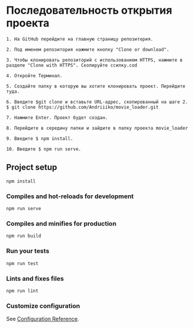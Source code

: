 # Последовательность открытия проекта

```
1. На GitHub перейдите на главную страницу репозитория.
```
```
2. Под именем репозитория нажмите кнопку "Clone or download".
``` 
```
3. Чтобы клонировать репозиторий с использованием HTTPS, нажмите в разделе "Clone with HTTPS". Скопируйте ссилку.cod
``` 
```
4. Откройте Терминал.
``` 
```
5. Создайте папку в которую вы хотите клонировать проект. Перейдите туда.
```  
```
6. Введите $git clone и вставьте URL-адрес, скопированный на шаге 2.
$ git clone https://github.com/Andriiiko/movie_loader.git
``` 
```
7. Нажмите Enter. Проект будет создан.
``` 
```
8. Перейдите в середину папки и зайдите в папку проекта movie_loader
```
```
9. Введите $ npm install.
``` 
```
10. Введите $ npm run serve.
```


## Project setup
```
npm install
```

### Compiles and hot-reloads for development
```
npm run serve
```

### Compiles and minifies for production
```
npm run build
```

### Run your tests
```
npm run test
```

### Lints and fixes files
```
npm run lint
```

### Customize configuration
See [Configuration Reference](https://cli.vuejs.org/config/).
